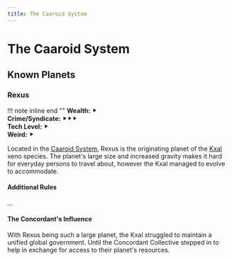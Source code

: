 ```yaml
---
title: The Caaroid System
---
```


# The Caaroid System

## Known Planets

### Rexus

!!! note inline end ""
    **Wealth:** ⯈<br />
    **Crime/Syndicate:** ⯈⯈⯈<br />
    **Tech Level:** ⯈<br />
    **Weird:** ⯈

Located in the [Caaroid System](/star-system/caaroid), Rexus is the originating planet of the [Kxal](/xeno/kxal) xeno species. The planet's large size and increased gravity makes it hard for everyday persons to travel about, however the Kxal managed to evolve to accommodate.

#### Additional Rules

...

#### The Concordant's Influence

With Rexus being such a large planet, the Kxal struggled to maintain a unified global government. Until the Concordant Collective stepped in to help in exchange for access to their planet's resources.